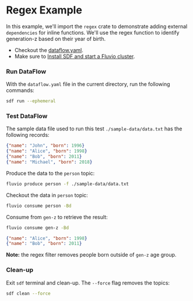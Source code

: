 # Regex Example

In this example, we'll import the `regex` crate to demonstrate adding external `dependencies` for inline functions. We'll use the regex function to identify generation-z based on their year of birth.

* Checkout the [dataflow.yaml](./dataflow.yaml).
* Make sure to [Install SDF and start a Fluvio cluster].

### Run DataFlow

With the `dataflow.yaml` file in the current directory, run the following commands:

```bash
sdf run --ephemeral
```

### Test DataFlow

The sample data file used to run this test `./sample-data/data.txt` has the following records:

```json
{"name": "John", "born": 1996}
{"name": "Alice", "born": 1998}
{"name": "Bob", "born": 2011}
{"name": "Michael", "born": 2018}
```

Produce the data to the `person` topic:

```bash
fluvio produce person -f ./sample-data/data.txt
```

Checkout the data in `person` topic:

```bash
fluvio consume person -Bd
```

Consume from `gen-z` to retrieve the result:

```bash
fluvio consume gen-z -Bd
```

```json
{"name": "Alice", "born": 1998}
{"name": "Bob", "born": 2011}
```

**Note:** the regex filter removes people born outside of `gen-z` age group.


### Clean-up

Exit `sdf` terminal and clean-up. The `--force` flag removes the topics:

```bash
sdf clean --force
```

[Install SDF and start a Fluvio cluster]: /README.MD#prerequisites